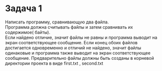 # Задача 1  
Написать программу, сравнивающую два файла.  
Программа должна считывать файлы и затем сравнивать их содержимое( байты).  
Если найдено отличие, значит файлы не равны и программа выводит на экран соответствующее сообщение. 
Если конец обоих файлов достигается одновременно и отличий не найдено, значит файлы одинаковые и программа также
выводит на экран соответствующее сообщение. 
Предварительно файлы должны быть созданы в корневой директории проекта в виде first.txt , second.txt

